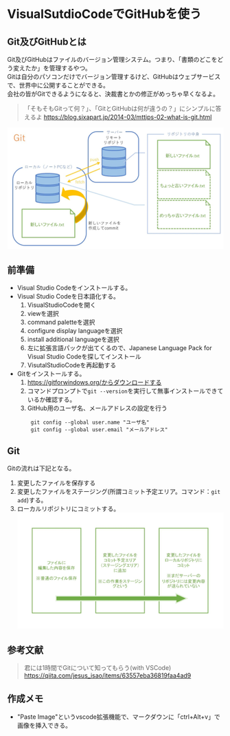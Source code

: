 # VisualSutdioCodeでGitHubを使う
## Git及びGitHubとは
Git及びGitHubはファイルのバージョン管理システム。つまり、「書類のどこをどう変えたか」を管理するやつ。  
Gitは自分のパソコンだけでバージョン管理するけど、GitHubはウェブサービスで、世界中に公開することができる。  
会社の皆がGitできるようになると、決裁書とかの修正がめっちゃ早くなるよ。
> 「そもそもGitって何？」、「GitとGitHubは何が違うの？」にシンプルに答えるよ
> https://blog.sixapart.jp/2014-03/mttips-02-what-is-git.html

![](2020-04-05-12-51-36.png)
## 前準備
- Visual Studio Codeをインストールする。
- Visual Studio Codeを日本語化する。  
  1. VisualStudioCodeを開く
  2. viewを選択
  3. command paletteを選択
  4. configure display languageを選択
  5. install additional languageを選択
  6. 左に拡張言語パックが出てくるので、Japanese Language Pack for Visual Studio Codeを探してインストール
  7. VisutalStudioCodeを再起動する
- Gitをインストールする。
  1. https://gitforwindows.org/からダウンロードする
  2. コマンドプロンプトで`git --version`を実行して無事インストールできているか確認する。
  3. GitHub用のユーザ名、メールアドレスの設定を行う
     ```
      git config --global user.name "ユーザ名"
      git config --global user.email "メールアドレス"
     ```
## Git
  Gitの流れは下記となる。  
  1. 変更したファイルを保存する
  2.  変更したファイルをステージング(所謂コミット予定エリア。コマンド：`git add`)する。
  3. ローカルリポジトリにコミットする。
  ![](2020-04-05-13-01-20.png)

## 参考文献
> 君には1時間でGitについて知ってもらう(with VSCode)  
> https://qiita.com/jesus_isao/items/63557eba36819faa4ad9

## 作成メモ
  * "Paste Image"というvscode拡張機能で、マークダウンに「ctrl+Alt+v」で画像を挿入できる。  
